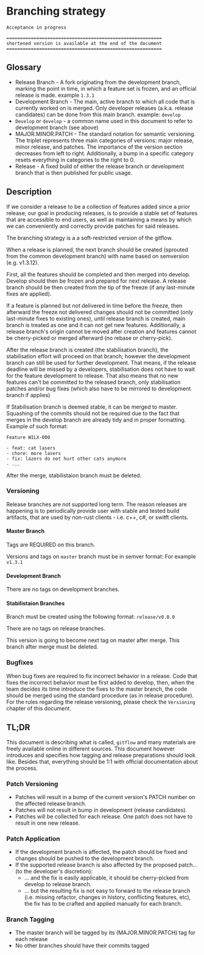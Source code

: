 # Branching strategy

````text
Acceptance in progress

=========================================================
shortened version is available at the end of the document
=========================================================
````

## Glossary

- Release Branch - A fork originating from the development branch, marking the
  point in time, in which a feature set is frozen, and an official release is
  made. example `1.3.1`
- Development Branch - The main, active branch to which all code that is
  currently worked on is merged. Only developer releases (a.k.a. release
  candidates) can be done from this main branch. example: `develop`
- `Develop` or `develop` - a common name used in this document to refer to
  development branch (see above)
- MAJOR.MINOR.PATCH - The standard notation for semantic versioning. The
  triplet represents three main categories of versions: major release,
  minor release, and patches. The importance of the version section decreases
  from left to right. Additionally, a bump in a specific category resets
  everything in categories to the right to 0.
- Release - A fixed build of either the release branch or development branch
  that is then published for public usage.

## Description

If we consider a release to be a collection of features added since a prior
release, our goal in producing releases, is to provide a stable set of
features that are accessible to end users, as well as maintaining a means by
which we can conveniently and correctly provide patches for said releases.

The branching strategy is a a soft-restricted version of the gitflow.

When a release is planned, the next branch should be created (sprouted from the
common development branch) with name based on semversion (e.g. v1.3.12).

First, all the features should be completed and then merged into develop.
Develop should then be frozen and prepared for next release. A release branch
should be then created from the tip of the freeze (if any last-minute fixes are
applied).

If a feature is planned but not delivered in time before the freeze, then
afterward the freeze not delivered changes should not be committed
(only last-minute fixes to existing ones), until release branch is created,
main branch is treated as one and it can not get new features. Additionally, a
release branch's origin cannot be moved after creation and features cannot be
cherry-picked or merged afterward (no rebase or cherry-pick).

After the release branch is created (the stabilisation branch), the
stabilisation effort will proceed on that branch; however the development branch
can still be used for further development. That means, if the release deadline
will be missed by a developers, stabilisation does not have to wait for the
feature development to release. That also means that no new features can't be
committed to the released branch, only stabilisation patches and/or bug fixes
(which also have to be mirrored to development branch if applies)

If Stabilisation branch is deemed stable, it can be merged to master. Squashing
of the commits should not be required due to the fact that merges in the develop
branch are already tidy and in proper formatting. Example of such format:

```text
Feature WILX-000

- feat: cat lasers
- chore: more lasers
- fix: lazers do not hurt other cats anymore
- ...
```

After the merge, stabilistaion branch must be deleted.

### Versioning

Release branches are not supported long term. The reason releases are happening
is to periodically provide user with stable and tested build artifacts, that are
used by non-rust clients - i.e. c++, c#, or switft clients.

#### Master Branch

Tags are REQUIRED on this branch.

Versions and tags on `master` branch must be in semver format:
For example `v1.3.1`

#### Development Branch

There are no tags on development branches.

#### Stabilistaion Branches

Branch must be created using the following format: `release/v0.0.0`

There are no tags on release branches.

This version is going to become next tag on master after merge.
This branch after merge must be deleted.

### Bugfixes

When bug fixes are required to fix incorrect behavior in a release. Code that
fixes the incorrect behavior must be first added to develop, then, when the team
decides its time introduce the fixes to the master branch, the code should be
merged using the standard procedure (as in release procedure). For the rules
regarding the release versioning, please check the `Versioning` chapter of this
document.

## TL;DR

This document is describing what is called, `gitflow`
and many materials are freely available online in different sources.
This document however introduces and specifies how tagging and release
preparations should look like. Besides that, everything should be 1:1 with
official documentation about the process.

### Patch Versioning

- Patches will result in a bump of the current version's PATCH number on the
  affected release branch.
- Patches will not result in bump in development (release candidates).
- Patches will be collected for each release. One patch does not have to result
  in one new release.

### Patch Application

- If the development branch is affected, the patch should be fixed and changes
  should be pushed to the development branch.
- If the supported release branch is also affected by the proposed patch...
  (to the developer's discretion):
  - ... and the fix is easily applicable, it should be cherry-picked from
    develop to release branch.
  - ... but the resulting fix is not easy to forward to the release branch
  (i.e. missing refactor, changes in history, conflicting features, etc), the
  fix has to be crafted and applied manually for each branch.

### Branch Tagging

- The master branch will be tagged by its (MAJOR.MINOR.PATCH) tag for each
  release
- No other branches should have their commits tagged

